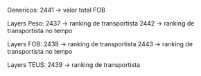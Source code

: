 Genericos:
2441 -> valor total FOB

Layers Peso:
2437 -> ranking de transportista
2442 -> ranking de transportista no tempo

Layers FOB:
2438 -> ranking de transportista
2443 -> ranking de transportista no tempo

Layers TEUS:
2439 -> ranking de transportista
